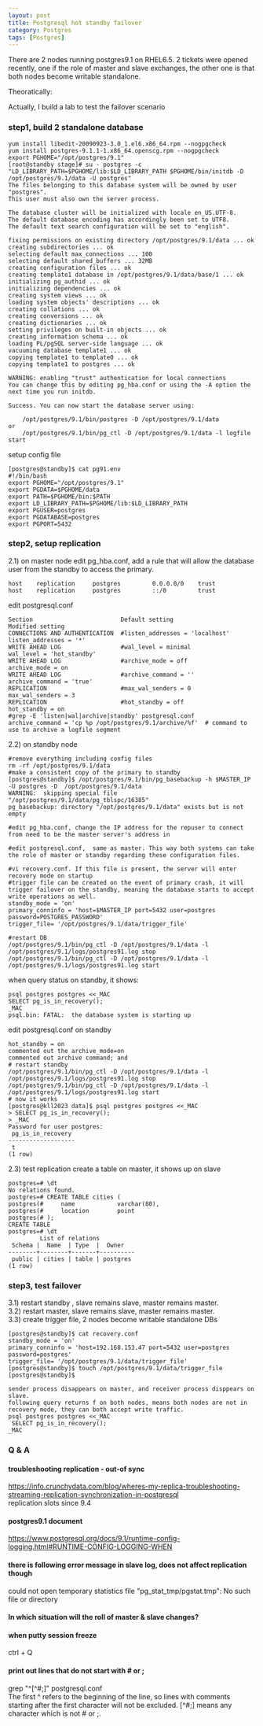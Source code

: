 ```yaml
---
layout: post
title: Postgresql hot standby failover 
category: Postgres
tags: [Postgres]
---
```


There are 2 nodes running postgres9.1 on RHEL6.5. 
2 tickets were opened recently, one if the role of master and slave exchanges, the other one is that both nodes become writable standalone. 

Theoratically: 


Actually, I build a lab to test the failover scenario 
### step1, build 2 standalone database   
```
yum install libedit-20090923-3.0_1.el6.x86_64.rpm --nogpgcheck   
yum install postgres-9.1.1-1.x86_64.openscg.rpm --nogpgcheck  
export PGHOME="/opt/postgres/9.1"
[root@standby stage]# su - postgres -c "LD_LIBRARY_PATH=$PGHOME/lib:$LD_LIBRARY_PATH $PGHOME/bin/initdb -D /opt/postgres/9.1/data -U postgres"
The files belonging to this database system will be owned by user "postgres".
This user must also own the server process.

The database cluster will be initialized with locale en_US.UTF-8.
The default database encoding has accordingly been set to UTF8.
The default text search configuration will be set to "english".

fixing permissions on existing directory /opt/postgres/9.1/data ... ok
creating subdirectories ... ok
selecting default max_connections ... 100
selecting default shared_buffers ... 32MB
creating configuration files ... ok
creating template1 database in /opt/postgres/9.1/data/base/1 ... ok
initializing pg_authid ... ok
initializing dependencies ... ok
creating system views ... ok
loading system objects' descriptions ... ok
creating collations ... ok
creating conversions ... ok
creating dictionaries ... ok
setting privileges on built-in objects ... ok
creating information schema ... ok
loading PL/pgSQL server-side language ... ok
vacuuming database template1 ... ok
copying template1 to template0 ... ok
copying template1 to postgres ... ok

WARNING: enabling "trust" authentication for local connections
You can change this by editing pg_hba.conf or using the -A option the
next time you run initdb.

Success. You can now start the database server using:

    /opt/postgres/9.1/bin/postgres -D /opt/postgres/9.1/data
or
    /opt/postgres/9.1/bin/pg_ctl -D /opt/postgres/9.1/data -l logfile start
```

setup config file 
```
[postgres@standby]$ cat pg91.env
#!/bin/bash
export PGHOME="/opt/postgres/9.1"
export PGDATA=$PGHOME/data
export PATH=$PGHOME/bin:$PATH
export LD_LIBRARY_PATH=$PGHOME/lib:$LD_LIBRARY_PATH
export PGUSER=postgres
export PGDATABASE=postgres
export PGPORT=5432
```

### step2, setup replication 
2.1) on master node 
edit pg_hba.conf, add a rule that will allow the database user from the standby to access the primary.    
```
host    replication     postgres         0.0.0.0/0    trust
host    replication     postgres         ::/0         trust
```

edit postgresql.conf 
```
Section	                        Default setting	                Modified setting
CONNECTIONS AND AUTHENTICATION	#listen_addresses = 'localhost'	listen_addresses = '*'
WRITE AHEAD LOG	                #wal_level = minimal	          wal_level = 'hot_standby'
WRITE AHEAD LOG	                #archive_mode = off	            archive_mode = on
WRITE AHEAD LOG	                #archive_command = ''	          archive_command = 'true'
REPLICATION	                    #max_wal_senders = 0	          max_wal_senders = 3
REPLICATION	                    #hot_standby = off	            hot_standby = on
#grep -E 'listen|wal|archive|standby' postgresql.conf 
archive_command = 'cp %p /opt/postgres/9.1/archive/%f'  # command to use to archive a logfile segment
```

2.2) on standby node 
```
#remove everything including config files 
rm -rf /opt/postgres/9.1/data   
#make a consistent copy of the primary to standby
[postgres@standby]$ /opt/postgres/9.1/bin/pg_basebackup -h $MASTER_IP -U postgres -D  /opt/postgres/9.1/data
WARNING:  skipping special file "/opt/postgres/9.1/data/pg_tblspc/16385"
pg_basebackup: directory "/opt/postgres/9.1/data" exists but is not empty

#edit pg_hba.conf, change the IP address for the repuser to connect from need to be the master server's address in 

#edit postgresql.conf,  same as master. This way both systems can take the role of master or standby regarding these configuration files.

#vi recovery.conf. If this file is present, the server will enter recovery mode on startup
#trigger file can be created on the event of primary crash, it will trigger failover on the standby, meaning the database starts to accept write operations as well.
standby_mode = 'on'
primary_conninfo = 'host=$MASTER_IP port=5432 user=postgres password=POSTGRES_PASSWORD'
trigger_file= '/opt/postgres/9.1/data/trigger_file'

#restart DB 
/opt/postgres/9.1/bin/pg_ctl -D /opt/postgres/9.1/data -l /opt/postgres/9.1/logs/postgres91.log stop 
/opt/postgres/9.1/bin/pg_ctl -D /opt/postgres/9.1/data -l /opt/postgres/9.1/logs/postgres91.log start
```
when query status on standby, it shows:  
```
psql postgres postgres <<_MAC
SELECT pg_is_in_recovery();
_MAC
psql.bin: FATAL:  the database system is starting up
```

edit postgresql.conf on standby 
```
hot_standby = on
commented out the archive_mode=on
commented out archive command; and
# restart standby 
/opt/postgres/9.1/bin/pg_ctl -D /opt/postgres/9.1/data -l /opt/postgres/9.1/logs/postgres91.log stop 
/opt/postgres/9.1/bin/pg_ctl -D /opt/postgres/9.1/data -l /opt/postgres/9.1/logs/postgres91.log start
# now it works 
[postgres@kll2023 data]$ psql postgres postgres <<_MAC
> SELECT pg_is_in_recovery();
> _MAC
Password for user postgres:
 pg_is_in_recovery
-------------------
 t
(1 row)
```

2.3) test replication 
create a table on master, it shows up on slave 
```
postgres=# \dt
No relations found.
postgres=# CREATE TABLE cities (
postgres(#     name            varchar(80),
postgres(#     location        point
postgres(# );
CREATE TABLE
postgres=# \dt
         List of relations
 Schema |  Name  | Type  |  Owner
--------+--------+-------+----------
 public | cities | table | postgres
(1 row)
```
### step3, test failover 
3.1) restart standby , slave remains slave, master remains master.  
3.2) restart master, slave remains slave, master remains master.  
3.3) create trigger file, 2 nodes become writable standalone DBs 
```
[postgres@standby]$ cat recovery.conf
standby_mode = 'on'
primary_conninfo = 'host=192.168.153.47 port=5432 user=postgres password=postgres'
trigger_file= '/opt/postgres/9.1/data/trigger_file'
[postgres@standby]$ touch /opt/postgres/9.1/data/trigger_file
[postgres@standby]$

sender process disappears on master, and receiver process disppears on slave. 
following query returns f on both nodes, means both nodes are not in recovery mode, they can both accept write traffic. 
psql postgres postgres <<_MAC
 SELECT pg_is_in_recovery();
_MAC
```

### Q & A 
#### troubleshooting replication - out-of sync 
https://info.crunchydata.com/blog/wheres-my-replica-troubleshooting-streaming-replication-synchronization-in-postgresql  
replication slots since 9.4 

#### postgres9.1 document 
https://www.postgresql.org/docs/9.1/runtime-config-logging.html#RUNTIME-CONFIG-LOGGING-WHEN  

#### there is following error message in slave log, does not affect replication though 
could not open temporary statistics file "pg_stat_tmp/pgstat.tmp": No such file or directory  

#### In which situation will the roll of master & slave changes?   

#### when putty session freeze
ctrl + Q 
#### print out lines that do not start with # or ; 
grep "^[^#;]" postgresql.conf   
The first ^ refers to the beginning of the line, so lines with comments starting after the first character will not be excluded.  [^#;] means any character which is not # or ;.
















